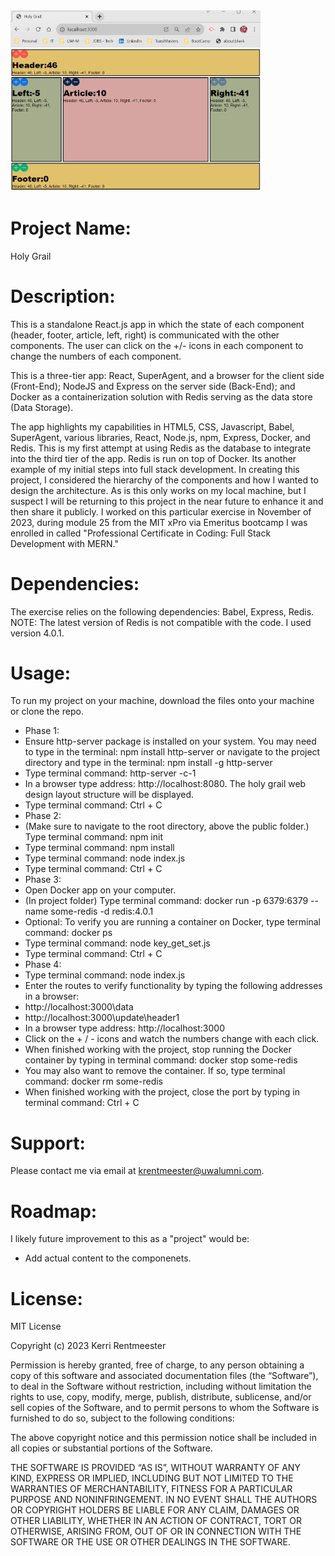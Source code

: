 <img src="holygrailUI.png" alt="app UI" width="400"/>

# **Project Name**:

Holy Grail

# **Description**:
This is a standalone React.js app in which the state of each component (header, footer, article, left, right) is communicated with the other components. The user can click on the +/- icons in each component to change the numbers of each component. 

This is a three-tier app: React, SuperAgent, and a browser for the client side (Front-End); NodeJS and Express on the server side (Back-End); and Docker as a containerization solution with Redis serving as the data store (Data Storage).

The app highlights my capabilities in HTML5, CSS, Javascript, Babel, SuperAgent, various libraries, React, Node.js, npm, Express, Docker, and Redis. This is my first attempt at using Redis as the database to integrate into the third tier of the app. Redis is run on top of Docker. Its another example of my initial steps into full stack development. In creating this project, I considered the hierarchy of the components and how I wanted to design the architecture. As is this only works on my local machine, but I suspect I will be returning to this project in the near future to enhance it and then share it publicly. I worked on this particular exercise in November of 2023, during module 25 from the MIT xPro via Emeritus bootcamp I was enrolled in called "Professional Certificate in Coding: Full Stack Development with MERN."

# **Dependencies**: 
The exercise relies on the following dependencies: Babel, Express, Redis. NOTE: The latest version of Redis is not compatible with the code. I used version 4.0.1.

# **Usage**:
To run my project on your machine, download the files onto your machine or clone the repo. 
* Phase 1:
* Ensure http-server package is installed on your system. You may need to type in the terminal: npm install http-server or navigate to the project directory and type in the terminal: npm install -g http-server
* Type terminal command: http-server -c-1
* In a browser type address: http://localhost:8080. The holy grail web design layout structure will be displayed.
* Type terminal command: Ctrl + C
* Phase 2:
* (Make sure to navigate to the root directory, above the public folder.) Type terminal command: npm init
* Type terminal command: npm install
* Type terminal command: node index.js
* Type terminal command: Ctrl + C
* Phase 3:
* Open Docker app on your computer.
* (In project folder) Type terminal command: docker run -p 6379:6379 --name some-redis -d redis:4.0.1
* Optional: To verify you are running a container on Docker, type terminal command: docker ps
* Type terminal command: node key_get_set.js
* Type terminal command: Ctrl + C
* Phase 4:
* Type terminal command: node index.js
* Enter the routes to verify functionality by typing the following addresses in a browser: 
* http://localhost:3000\data
* http://localhost:3000\update\header1
* In a browser type address: http://localhost:3000
* Click on the + / - icons and watch the numbers change with each click.
* When finished working with the project, stop running the Docker container by typing in terminal command: docker stop some-redis
* You may also want to remove the container. If so, type terminal command: docker rm some-redis
* When finished working with the project, close the port by typing in terminal command: Ctrl + C

# **Support**: 
Please contact me via email at krentmeester@uwalumni.com.

# **Roadmap**: 
I likely future improvement to this as a "project" would be:
* Add actual content to the componenets.

# **License**: 
MIT License

Copyright (c) 2023 Kerri Rentmeester

Permission is hereby granted, free of charge, to any person obtaining a copy of this software and associated documentation files (the “Software”), to deal in the Software without restriction, including without limitation the rights to use, copy, modify, merge, publish, distribute, sublicense, and/or sell copies of the Software, and to permit persons to whom the Software is furnished to do so, subject to the following conditions:

The above copyright notice and this permission notice shall be included in all copies or substantial portions of the Software.

THE SOFTWARE IS PROVIDED “AS IS”, WITHOUT WARRANTY OF ANY KIND, EXPRESS OR IMPLIED, INCLUDING BUT NOT LIMITED TO THE WARRANTIES OF MERCHANTABILITY, FITNESS FOR A PARTICULAR PURPOSE AND NONINFRINGEMENT. IN NO EVENT SHALL THE AUTHORS OR COPYRIGHT HOLDERS BE LIABLE FOR ANY CLAIM, DAMAGES OR OTHER LIABILITY, WHETHER IN AN ACTION OF CONTRACT, TORT OR OTHERWISE, ARISING FROM, OUT OF OR IN CONNECTION WITH THE SOFTWARE OR THE USE OR OTHER DEALINGS IN THE SOFTWARE.